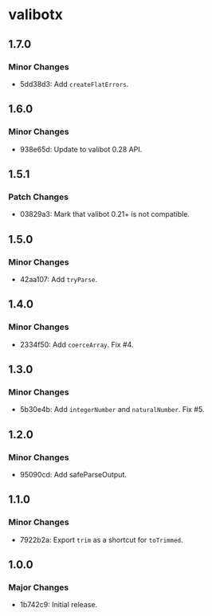 # valibotx

## 1.7.0

### Minor Changes

- 5dd38d3: Add `createFlatErrors`.

## 1.6.0

### Minor Changes

- 938e65d: Update to valibot 0.28 API.

## 1.5.1

### Patch Changes

- 03829a3: Mark that valibot 0.21+ is not compatible.

## 1.5.0

### Minor Changes

- 42aa107: Add `tryParse`.

## 1.4.0

### Minor Changes

- 2334f50: Add `coerceArray`. Fix #4.

## 1.3.0

### Minor Changes

- 5b30e4b: Add `integerNumber` and `naturalNumber`. Fix #5.

## 1.2.0

### Minor Changes

- 95090cd: Add safeParseOutput.

## 1.1.0

### Minor Changes

- 7922b2a: Export `trim` as a shortcut for `toTrimmed`.

## 1.0.0

### Major Changes

- 1b742c9: Initial release.
